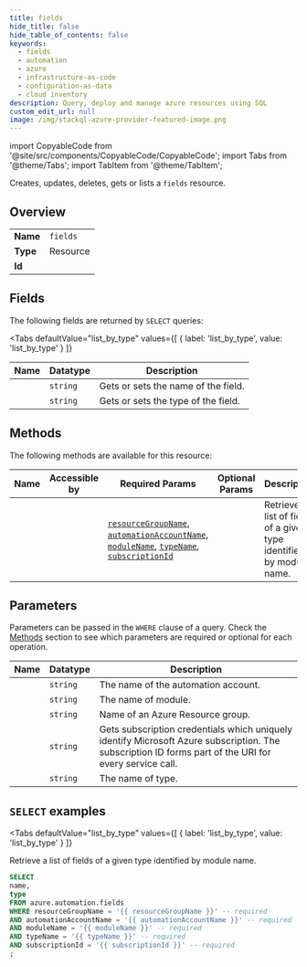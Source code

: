 ```yaml
--- 
title: fields
hide_title: false
hide_table_of_contents: false
keywords:
  - fields
  - automation
  - azure
  - infrastructure-as-code
  - configuration-as-data
  - cloud inventory
description: Query, deploy and manage azure resources using SQL
custom_edit_url: null
image: /img/stackql-azure-provider-featured-image.png
---
```


import CopyableCode from '@site/src/components/CopyableCode/CopyableCode';
import Tabs from '@theme/Tabs';
import TabItem from '@theme/TabItem';

Creates, updates, deletes, gets or lists a <code>fields</code> resource.

## Overview
<table><tbody>
<tr><td><b>Name</b></td><td><code>fields</code></td></tr>
<tr><td><b>Type</b></td><td>Resource</td></tr>
<tr><td><b>Id</b></td><td><CopyableCode code="azure.automation.fields" /></td></tr>
</tbody></table>

## Fields

The following fields are returned by `SELECT` queries:

<Tabs
    defaultValue="list_by_type"
    values={[
        { label: 'list_by_type', value: 'list_by_type' }
    ]}
>
<TabItem value="list_by_type">

<table>
<thead>
    <tr>
    <th>Name</th>
    <th>Datatype</th>
    <th>Description</th>
    </tr>
</thead>
<tbody>
<tr>
    <td><CopyableCode code="name" /></td>
    <td><code>string</code></td>
    <td>Gets or sets the name of the field.</td>
</tr>
<tr>
    <td><CopyableCode code="type" /></td>
    <td><code>string</code></td>
    <td>Gets or sets the type of the field.</td>
</tr>
</tbody>
</table>
</TabItem>
</Tabs>

## Methods

The following methods are available for this resource:

<table>
<thead>
    <tr>
    <th>Name</th>
    <th>Accessible by</th>
    <th>Required Params</th>
    <th>Optional Params</th>
    <th>Description</th>
    </tr>
</thead>
<tbody>
<tr>
    <td><a href="#list_by_type"><CopyableCode code="list_by_type" /></a></td>
    <td><CopyableCode code="select" /></td>
    <td><a href="#parameter-resourceGroupName"><code>resourceGroupName</code></a>, <a href="#parameter-automationAccountName"><code>automationAccountName</code></a>, <a href="#parameter-moduleName"><code>moduleName</code></a>, <a href="#parameter-typeName"><code>typeName</code></a>, <a href="#parameter-subscriptionId"><code>subscriptionId</code></a></td>
    <td></td>
    <td>Retrieve a list of fields of a given type identified by module name.</td>
</tr>
</tbody>
</table>

## Parameters

Parameters can be passed in the `WHERE` clause of a query. Check the [Methods](#methods) section to see which parameters are required or optional for each operation.

<table>
<thead>
    <tr>
    <th>Name</th>
    <th>Datatype</th>
    <th>Description</th>
    </tr>
</thead>
<tbody>
<tr id="parameter-automationAccountName">
    <td><CopyableCode code="automationAccountName" /></td>
    <td><code>string</code></td>
    <td>The name of the automation account.</td>
</tr>
<tr id="parameter-moduleName">
    <td><CopyableCode code="moduleName" /></td>
    <td><code>string</code></td>
    <td>The name of module.</td>
</tr>
<tr id="parameter-resourceGroupName">
    <td><CopyableCode code="resourceGroupName" /></td>
    <td><code>string</code></td>
    <td>Name of an Azure Resource group.</td>
</tr>
<tr id="parameter-subscriptionId">
    <td><CopyableCode code="subscriptionId" /></td>
    <td><code>string</code></td>
    <td>Gets subscription credentials which uniquely identify Microsoft Azure subscription. The subscription ID forms part of the URI for every service call.</td>
</tr>
<tr id="parameter-typeName">
    <td><CopyableCode code="typeName" /></td>
    <td><code>string</code></td>
    <td>The name of type.</td>
</tr>
</tbody>
</table>

## `SELECT` examples

<Tabs
    defaultValue="list_by_type"
    values={[
        { label: 'list_by_type', value: 'list_by_type' }
    ]}
>
<TabItem value="list_by_type">

Retrieve a list of fields of a given type identified by module name.

```sql
SELECT
name,
type
FROM azure.automation.fields
WHERE resourceGroupName = '{{ resourceGroupName }}' -- required
AND automationAccountName = '{{ automationAccountName }}' -- required
AND moduleName = '{{ moduleName }}' -- required
AND typeName = '{{ typeName }}' -- required
AND subscriptionId = '{{ subscriptionId }}' -- required
;
```
</TabItem>
</Tabs>

